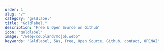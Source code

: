 ```yaml
---
order: 1
slug: "/"
category: "goldlabel"
title: "Goldlabel."
description: "Free & Open Source on Github"
icon: "goldlabel"
image: "/webp/coupland/mcjob.webp"
keywords: "Goldlabel, 5Ws, Free, Open Source, Github, contact, OPENAI"
---
```


